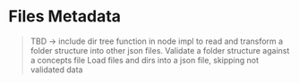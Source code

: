 # Files Metadata

> TBD -> include dir tree function in node impl to read and transform a folder
> structure into other json files.
> Validate a folder structure against a concepts file
> Load files and dirs into a json file, skipping not validated data
